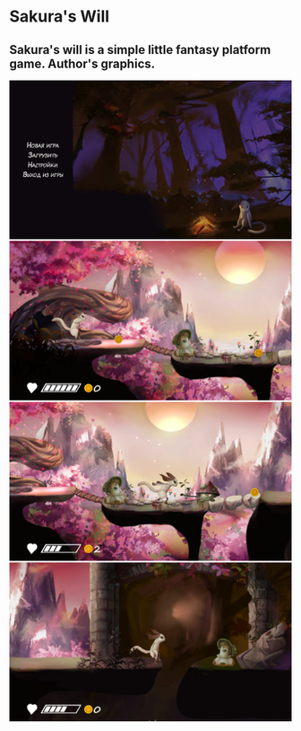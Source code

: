 # Sakura's Will

## Sakura's will is a simple little fantasy platform game. Author's graphics.

![Image alt](https://github.com/vomsina/Sakura-s-Will/blob/main/1.jpg)
![Image alt](https://github.com/vomsina/Sakura-s-Will/blob/main/2.jpg)
![Image alt](https://github.com/vomsina/Sakura-s-Will/blob/main/3.jpg)
![Image alt](https://github.com/vomsina/Sakura-s-Will/blob/main/4.jpg)
